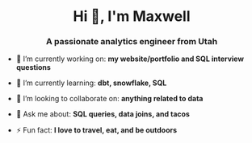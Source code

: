 <h1 align="center">Hi 👋, I'm Maxwell</h1>
<h3 align="center">A passionate analytics engineer from Utah</h3>

- 🔭 I’m currently working on: **my website/portfolio and SQL interview questions**

- 🌱 I’m currently learning: **dbt, snowflake, SQL**

- 👯 I’m looking to collaborate on: **anything related to data**

- 💬 Ask me about: **SQL queries, data joins, and tacos**

- ⚡ Fun fact: **I love to travel, eat, and be outdoors**
